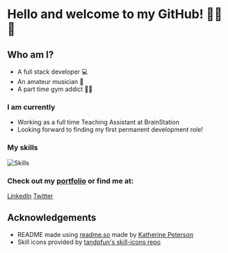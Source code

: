 # Hello and welcome to my GitHub! 🎉🥳🎉


## Who am I?
- A full stack developer 💻 
- An amateur musician 🎸  
- A part time gym addict 💪🏻

### I am currently
- Working as a full time Teaching Assistant at BrainStation
- Looking forward to finding my first permanent development role!

### My skills
![Skills](https://skillicons.dev/icons?i=html,css,sass,js,react,nodejs,express,mysql,aws,linux,nginx)

### Check out my [portfolio](https://keithryanorourke.dev) or find me at:
[LinkedIn](https://linked.com/in/keith-ryan-orourke) [Twitter](https://twitter.com/keith_ro_musik)

## Acknowledgements

 - README made using [readme.so](https://readme.so) made by [Katherine Peterson](https://katherinempeterson.com/)
 - Skill icons provided by [tandpfun's skill-icons repo](https://github.com/tandpfun/skill-icons#icons-list)
